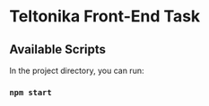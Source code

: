 # Teltonika Front-End Task

## Available Scripts

In the project directory, you can run:

### `npm start`

